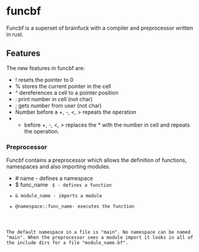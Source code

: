# funcbf
Funcbf is a superset of brainfuck with a compiler and preprocessor written in rust.

## Features
The new features in funcbf are:

- ! resets the pointer to 0
- % stores the current pointer in the cell
- ^ dereferences a cell to a pointer position
- : print number in cell (not char)
- ; gets number from user (not char)
- Number before a +, -, <, > repeats the operation
- * before +, -, <, > replaces the * with the number in cell and repeats the operation.

### Preprocessor
Funcbf contains a preprocessor which allows the definition of functions, namespaces and also importing modules.

- \# name - defines a namespace
- $ func_name <code> $ - defines a function
- & module_name - imports a module
- @namespace::func_name- executes the function

The default namespace in a file is "main". No namespace can be named "main".
When the preprocessor sees a module import it looks in all of the include dirs for a file "module_name.bf".


